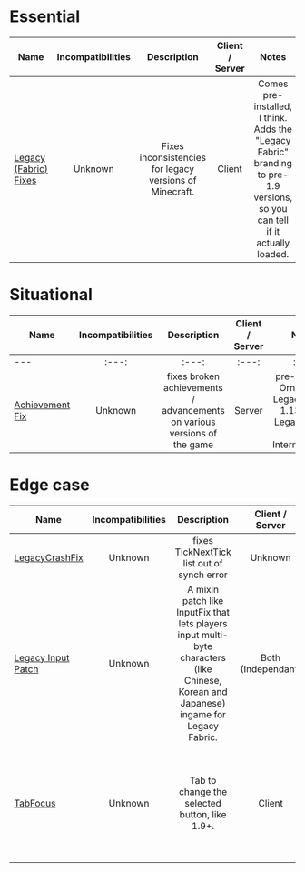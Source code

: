 # Essential
| Name | Incompatibilities | Description | Client / Server | Notes |
| --- | :---: | :---: | :---: | :---: |
| [Legacy (Fabric) Fixes](https://modrinth.com/mod/legacy-fabric-fixes) | Unknown | Fixes inconsistencies for legacy versions of Minecraft. | Client | Comes pre-installed, I think. Adds the "Legacy Fabric" branding to pre-1.9 versions, so you can tell if it actually loaded. |

# Situational
| Name | Incompatibilities | Description | Client / Server | Notes |
| --- | :---: | :---: | :---: | :---: |
| --- | :---: | :---: | :---: | :---: |
| [Achievement Fix](https://modrinth.com/mod/achievement-fix) | Unknown | fixes broken achievements / advancements on various versions of the game | Server | pre-1.3 is for Ornithe, not Legacy Fabric. 1.13 needs Legacy Fabric v2 Intermediaries. |

# Edge case
| Name | Incompatibilities | Description | Client / Server | Notes |
| --- | :---: | :---: | :---: | :---: |
| [LegacyCrashFix](https://github.com/tildejustin/legacy-crash-fix) | Unknown | fixes TickNextTick list out of synch error | Unknown | N/A |
| [Legacy Input Patch](https://modrinth.com/mod/legacyinputpatch) | Unknown | A mixin patch like InputFix that lets players input multi-byte characters (like Chinese, Korean and Japanese) ingame for Legacy Fabric. | Both (Independant) | Required on server on pre-1.6 to fix signs. |
| [TabFocus](https://github.com/RedLime/TabFocus) | Unknown | Tab to change the selected button, like 1.9+. | Client | Mods need to implement it on a per-mod basis, I think. meant for 1.8 and below. |